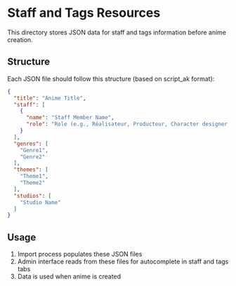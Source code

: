 # Staff and Tags Resources

This directory stores JSON data for staff and tags information before anime creation.

## Structure

Each JSON file should follow this structure (based on script_ak format):

```json
{
  "title": "Anime Title",
  "staff": [
    {
      "name": "Staff Member Name",
      "role": "Role (e.g., Réalisateur, Producteur, Character designer, Musique)"
    }
  ],
  "genres": [
    "Genre1",
    "Genre2"
  ],
  "themes": [
    "Theme1",
    "Theme2"
  ],
  "studios": [
    "Studio Name"
  ]
}
```

## Usage

1. Import process populates these JSON files
2. Admin interface reads from these files for autocomplete in staff and tags tabs
3. Data is used when anime is created